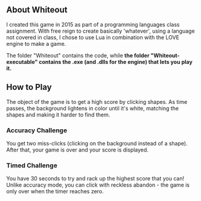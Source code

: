 ## About Whiteout
I created this game in 2015 as part of a programming languages class assignment. With free reign to create basically 'whatever', using a language not covered in class, I chose to use Lua in combination with the LOVE engine to make a game.

The folder "Whiteout" contains the code, while **the folder "Whiteout-executable" contains the .exe (and .dlls for the engine) that lets you play it.**

## How to Play
The object of the game is to get a high score by clicking shapes. As time passes, the background lightens in color until it's white, matching the shapes and making it harder to find them.

### Accuracy Challenge
You get two miss-clicks (clicking on the background instead of a shape). After that, your game is over and your score is displayed.

### Timed Challenge
You have 30 seconds to try and rack up the highest score that you can! Unlike accuracy mode, you can click with reckless abandon - the game is only over when the timer reaches zero.
